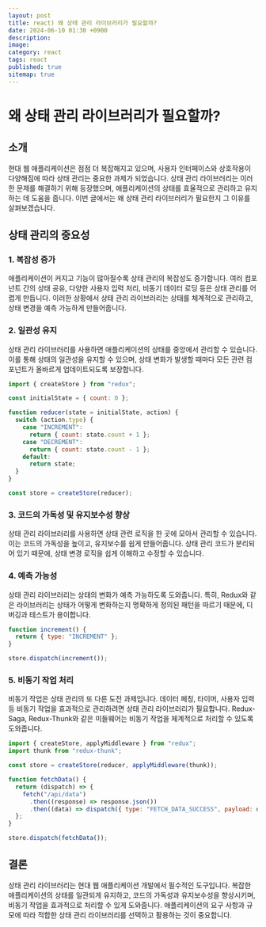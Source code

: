 ```yaml
---
layout: post
title: react) 왜 상태 관리 라이브러리가 필요할까?
date: 2024-06-10 01:30 +0900
description:
image:
category: react
tags: react
published: true
sitemap: true
---
```


# 왜 상태 관리 라이브러리가 필요할까?

## 소개

현대 웹 애플리케이션은 점점 더 복잡해지고 있으며, 사용자 인터페이스와 상호작용이 다양해짐에 따라 상태 관리는 중요한 과제가 되었습니다. 상태 관리 라이브러리는 이러한 문제를 해결하기 위해 등장했으며, 애플리케이션의 상태를 효율적으로 관리하고 유지하는 데 도움을 줍니다. 이번 글에서는 왜 상태 관리 라이브러리가 필요한지 그 이유를 살펴보겠습니다.

## 상태 관리의 중요성

### 1. 복잡성 증가

애플리케이션이 커지고 기능이 많아질수록 상태 관리의 복잡성도 증가합니다. 여러 컴포넌트 간의 상태 공유, 다양한 사용자 입력 처리, 비동기 데이터 로딩 등은 상태 관리를 어렵게 만듭니다. 이러한 상황에서 상태 관리 라이브러리는 상태를 체계적으로 관리하고, 상태 변경을 예측 가능하게 만들어줍니다.

### 2. 일관성 유지

상태 관리 라이브러리를 사용하면 애플리케이션의 상태를 중앙에서 관리할 수 있습니다. 이를 통해 상태의 일관성을 유지할 수 있으며, 상태 변화가 발생할 때마다 모든 관련 컴포넌트가 올바르게 업데이트되도록 보장합니다.

```javascript
import { createStore } from "redux";

const initialState = { count: 0 };

function reducer(state = initialState, action) {
  switch (action.type) {
    case "INCREMENT":
      return { count: state.count + 1 };
    case "DECREMENT":
      return { count: state.count - 1 };
    default:
      return state;
  }
}

const store = createStore(reducer);
```

### 3. 코드의 가독성 및 유지보수성 향상

상태 관리 라이브러리를 사용하면 상태 관련 로직을 한 곳에 모아서 관리할 수 있습니다. 이는 코드의 가독성을 높이고, 유지보수를 쉽게 만들어줍니다. 상태 관리 코드가 분리되어 있기 때문에, 상태 변경 로직을 쉽게 이해하고 수정할 수 있습니다.

### 4. 예측 가능성

상태 관리 라이브러리는 상태의 변화가 예측 가능하도록 도와줍니다. 특히, Redux와 같은 라이브러리는 상태가 어떻게 변화하는지 명확하게 정의된 패턴을 따르기 때문에, 디버깅과 테스트가 용이합니다.

```javascript
function increment() {
  return { type: "INCREMENT" };
}

store.dispatch(increment());
```

### 5. 비동기 작업 처리

비동기 작업은 상태 관리의 또 다른 도전 과제입니다. 데이터 페칭, 타이머, 사용자 입력 등 비동기 작업을 효과적으로 관리하려면 상태 관리 라이브러리가 필요합니다. Redux-Saga, Redux-Thunk와 같은 미들웨어는 비동기 작업을 체계적으로 처리할 수 있도록 도와줍니다.

```javascript
import { createStore, applyMiddleware } from "redux";
import thunk from "redux-thunk";

const store = createStore(reducer, applyMiddleware(thunk));

function fetchData() {
  return (dispatch) => {
    fetch("/api/data")
      .then((response) => response.json())
      .then((data) => dispatch({ type: "FETCH_DATA_SUCCESS", payload: data }));
  };
}

store.dispatch(fetchData());
```

## 결론

상태 관리 라이브러리는 현대 웹 애플리케이션 개발에서 필수적인 도구입니다. 복잡한 애플리케이션의 상태를 일관되게 유지하고, 코드의 가독성과 유지보수성을 향상시키며, 비동기 작업을 효과적으로 처리할 수 있게 도와줍니다. 애플리케이션의 요구 사항과 규모에 따라 적합한 상태 관리 라이브러리를 선택하고 활용하는 것이 중요합니다.
